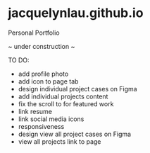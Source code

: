 # jacquelynlau.github.io
Personal Portfolio

~ under construction ~

TO DO: 
- add profile photo 
- add icon to page tab
- design individual project cases on Figma
- add individual projects content
- fix the scroll to for featured work 
- link resume
- link social media icons 
- responsiveness 
- design view all project cases on Figma
- view all projects link to page 
